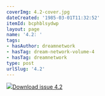```yaml
---
coverImg: 4.2-cover.jpg
dateCreated: '1985-03-01T11:32:52'
itemId: bcphblsydwp
layout: page
name: '4.2: '
tags:
- hasAuthor: dreamnetwork
- hasTag: dream-network-volume-4
- hasTag: dreamnetwork
type: post
urlSlug: '4.2'
---
```

<img class="card-journal-img" src="../images/4.2-rect.jpg"/><a href="../files/pdfs/Volume_4/4.2-The-Dream-Network_Volume-4_Issue-2.pdf" download="">Download issue 4.2</a>